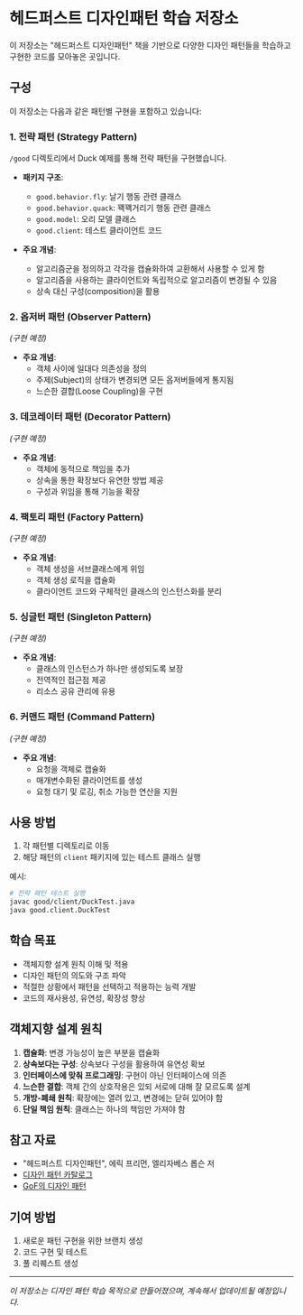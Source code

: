 # 헤드퍼스트 디자인패턴 학습 저장소

이 저장소는 "헤드퍼스트 디자인패턴" 책을 기반으로 다양한 디자인 패턴들을 학습하고 구현한 코드를 모아놓은 곳입니다.

## 구성

이 저장소는 다음과 같은 패턴별 구현을 포함하고 있습니다:

### 1. 전략 패턴 (Strategy Pattern)

`/good` 디렉토리에서 Duck 예제를 통해 전략 패턴을 구현했습니다.

- **패키지 구조**:
  - `good.behavior.fly`: 날기 행동 관련 클래스
  - `good.behavior.quack`: 꽥꽥거리기 행동 관련 클래스
  - `good.model`: 오리 모델 클래스
  - `good.client`: 테스트 클라이언트 코드

- **주요 개념**:
  - 알고리즘군을 정의하고 각각을 캡슐화하여 교환해서 사용할 수 있게 함
  - 알고리즘을 사용하는 클라이언트와 독립적으로 알고리즘이 변경될 수 있음
  - 상속 대신 구성(composition)을 활용

### 2. 옵저버 패턴 (Observer Pattern)

*(구현 예정)*

- **주요 개념**:
  - 객체 사이에 일대다 의존성을 정의
  - 주제(Subject)의 상태가 변경되면 모든 옵저버들에게 통지됨
  - 느슨한 결합(Loose Coupling)을 구현

### 3. 데코레이터 패턴 (Decorator Pattern)

*(구현 예정)*

- **주요 개념**:
  - 객체에 동적으로 책임을 추가
  - 상속을 통한 확장보다 유연한 방법 제공
  - 구성과 위임을 통해 기능을 확장

### 4. 팩토리 패턴 (Factory Pattern)

*(구현 예정)*

- **주요 개념**:
  - 객체 생성을 서브클래스에게 위임
  - 객체 생성 로직을 캡슐화
  - 클라이언트 코드와 구체적인 클래스의 인스턴스화를 분리

### 5. 싱글턴 패턴 (Singleton Pattern)

*(구현 예정)*

- **주요 개념**:
  - 클래스의 인스턴스가 하나만 생성되도록 보장
  - 전역적인 접근점 제공
  - 리소스 공유 관리에 유용

### 6. 커맨드 패턴 (Command Pattern)

*(구현 예정)*

- **주요 개념**:
  - 요청을 객체로 캡슐화
  - 매개변수화된 클라이언트를 생성
  - 요청 대기 및 로깅, 취소 가능한 연산을 지원

## 사용 방법

1. 각 패턴별 디렉토리로 이동
2. 해당 패턴의 `client` 패키지에 있는 테스트 클래스 실행

예시:
```bash or zsh
# 전략 패턴 테스트 실행
javac good/client/DuckTest.java
java good.client.DuckTest
```

## 학습 목표

- 객체지향 설계 원칙 이해 및 적용
- 디자인 패턴의 의도와 구조 파악
- 적절한 상황에서 패턴을 선택하고 적용하는 능력 개발
- 코드의 재사용성, 유연성, 확장성 향상

## 객체지향 설계 원칙

1. **캡슐화**: 변경 가능성이 높은 부분을 캡슐화
2. **상속보다는 구성**: 상속보다 구성을 활용하여 유연성 확보
3. **인터페이스에 맞춰 프로그래밍**: 구현이 아닌 인터페이스에 의존
4. **느슨한 결합**: 객체 간의 상호작용은 있되 서로에 대해 잘 모르도록 설계
5. **개방-폐쇄 원칙**: 확장에는 열려 있고, 변경에는 닫혀 있어야 함
6. **단일 책임 원칙**: 클래스는 하나의 책임만 가져야 함

## 참고 자료

- "헤드퍼스트 디자인패턴", 에릭 프리먼, 엘리자베스 롭슨 저
- [디자인 패턴 카탈로그](https://refactoring.guru/design-patterns)
- [GoF의 디자인 패턴](https://www.gofpatterns.com/)

## 기여 방법

1. 새로운 패턴 구현을 위한 브랜치 생성
2. 코드 구현 및 테스트
3. 풀 리퀘스트 생성

---

*이 저장소는 디자인 패턴 학습 목적으로 만들어졌으며, 계속해서 업데이트될 예정입니다.*
